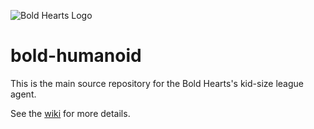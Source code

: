 ![Bold Hearts Logo](https://bitbucket.org/boldhearts/bold-humanoid/wiki/bold-hearts-logo-640x289.png)

# bold-humanoid

This is the main source repository for the Bold Hearts's kid-size league agent.

See the [wiki](https://bitbucket.org/boldhearts/bold-humanoid/wiki) for more details.